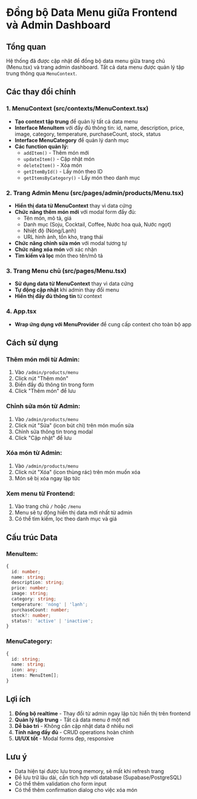 # Đồng bộ Data Menu giữa Frontend và Admin Dashboard

## Tổng quan
Hệ thống đã được cập nhật để đồng bộ data menu giữa trang chủ (Menu.tsx) và trang admin dashboard. Tất cả data menu được quản lý tập trung thông qua `MenuContext`.

## Các thay đổi chính

### 1. MenuContext (src/contexts/MenuContext.tsx)
- **Tạo context tập trung** để quản lý tất cả data menu
- **Interface MenuItem** với đầy đủ thông tin: id, name, description, price, image, category, temperature, purchaseCount, stock, status
- **Interface MenuCategory** để quản lý danh mục
- **Các function quản lý:**
  - `addItem()` - Thêm món mới
  - `updateItem()` - Cập nhật món
  - `deleteItem()` - Xóa món
  - `getItemById()` - Lấy món theo ID
  - `getItemsByCategory()` - Lấy món theo danh mục

### 2. Trang Admin Menu (src/pages/admin/products/Menu.tsx)
- **Hiển thị data từ MenuContext** thay vì data cứng
- **Chức năng thêm món mới** với modal form đầy đủ:
  - Tên món, mô tả, giá
  - Danh mục (Soju, Cocktail, Coffee, Nước hoa quả, Nước ngọt)
  - Nhiệt độ (Nóng/Lạnh)
  - URL hình ảnh, tồn kho, trạng thái
- **Chức năng chỉnh sửa món** với modal tương tự
- **Chức năng xóa món** với xác nhận
- **Tìm kiếm và lọc** món theo tên/mô tả

### 3. Trang Menu chủ (src/pages/Menu.tsx)
- **Sử dụng data từ MenuContext** thay vì data cứng
- **Tự động cập nhật** khi admin thay đổi menu
- **Hiển thị đầy đủ thông tin** từ context

### 4. App.tsx
- **Wrap ứng dụng với MenuProvider** để cung cấp context cho toàn bộ app

## Cách sử dụng

### Thêm món mới từ Admin:
1. Vào `/admin/products/menu`
2. Click nút "Thêm món"
3. Điền đầy đủ thông tin trong form
4. Click "Thêm món" để lưu

### Chỉnh sửa món từ Admin:
1. Vào `/admin/products/menu`
2. Click nút "Sửa" (icon bút chì) trên món muốn sửa
3. Chỉnh sửa thông tin trong modal
4. Click "Cập nhật" để lưu

### Xóa món từ Admin:
1. Vào `/admin/products/menu`
2. Click nút "Xóa" (icon thùng rác) trên món muốn xóa
3. Món sẽ bị xóa ngay lập tức

### Xem menu từ Frontend:
1. Vào trang chủ `/` hoặc `/menu`
2. Menu sẽ tự động hiển thị data mới nhất từ admin
3. Có thể tìm kiếm, lọc theo danh mục và giá

## Cấu trúc Data

### MenuItem:
```typescript
{
  id: number;
  name: string;
  description: string;
  price: number;
  image: string;
  category: string;
  temperature: 'nóng' | 'lạnh';
  purchaseCount: number;
  stock?: number;
  status?: 'active' | 'inactive';
}
```

### MenuCategory:
```typescript
{
  id: string;
  name: string;
  icon: any;
  items: MenuItem[];
}
```

## Lợi ích

1. **Đồng bộ realtime** - Thay đổi từ admin ngay lập tức hiển thị trên frontend
2. **Quản lý tập trung** - Tất cả data menu ở một nơi
3. **Dễ bảo trì** - Không cần cập nhật data ở nhiều nơi
4. **Tính năng đầy đủ** - CRUD operations hoàn chỉnh
5. **UI/UX tốt** - Modal forms đẹp, responsive

## Lưu ý

- Data hiện tại được lưu trong memory, sẽ mất khi refresh trang
- Để lưu trữ lâu dài, cần tích hợp với database (Supabase/PostgreSQL)
- Có thể thêm validation cho form input
- Có thể thêm confirmation dialog cho việc xóa món
